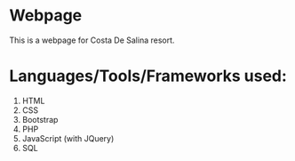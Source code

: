 # Webpage

This is a webpage for Costa De Salina resort.

# Languages/Tools/Frameworks used:
  1. HTML
  2. CSS
  3. Bootstrap
  4. PHP
  5. JavaScript (with JQuery)
  6. SQL
